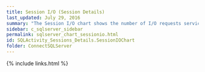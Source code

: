 ```yaml
---
title: Session I/O (Session Details)
last_updated: July 29, 2016
summary: "The Session I/O chart shows the number of I/O requests serviced per second (I/O per sec) over time for the selected session."
sidebar: c_sqlserver_sidebar
permalink: sqlserver_chart_sessionio.html
id: SQLActivity_Sessions_Details.SessionIOChart
folder: ConnectSQLServer
---
```




{% include links.html %}
